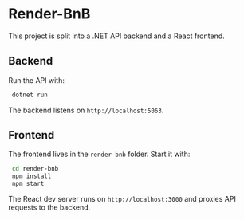 # Render-BnB

This project is split into a .NET API backend and a React frontend.

## Backend
Run the API with:

```bash
 dotnet run
```

The backend listens on `http://localhost:5063`.

## Frontend
The frontend lives in the `render-bnb` folder. Start it with:

```bash
 cd render-bnb
 npm install
 npm start
```

The React dev server runs on `http://localhost:3000` and proxies API requests to the backend.
